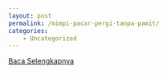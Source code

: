 ```yaml
---
layout: post
permalink: /mimpi-pacar-pergi-tanpa-pamit/
categories:
    - Uncategorized
---
```


[Baca Selengkapnya](/07)